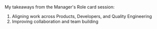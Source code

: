 
My takeaways from the Manager's Role card session:  
1) Aligning work across Products, Developers, and Quality Engineering 
2) Improving collaboration and team building

